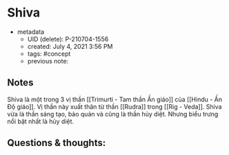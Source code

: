 # Shiva

- metadata
	- UID (delete): P-210704-1556
	- created: July 4, 2021 3:56 PM
	- tags: #concept 
	- previous note:

## Notes
Shiva là một trong 3 vị thần [[Trimurti - Tam thần Ấn giáo]] của [[Hindu - Ấn Độ giáo]]. Vị thần này xuất thân từ thần [[Rudra]] trong [[Rig - Veda]]. Shiva vừa là thần sáng tạo, bảo quản và cũng là thần hủy diệt. Nhưng biểu trưng nổi bật nhất là hủy diệt.

## Questions & thoughts:

